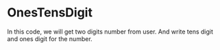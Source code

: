 # OnesTensDigit
In this code, we will get two digits number from user. And write tens digit and ones digit for the number.
